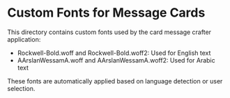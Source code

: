 
# Custom Fonts for Message Cards

This directory contains custom fonts used by the card message crafter application:

- Rockwell-Bold.woff and Rockwell-Bold.woff2: Used for English text
- AArslanWessamA.woff and AArslanWessamA.woff2: Used for Arabic text

These fonts are automatically applied based on language detection or user selection.

